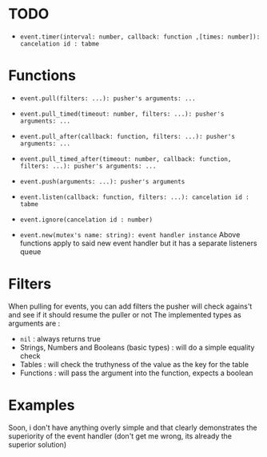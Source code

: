 # TODO
* `event.timer(interval: number, callback: function ,[times: number]): cancelation id : tabme`

# Functions
* `event.pull(filters: ...): pusher's arguments: ...`
* `event.pull_timed(timeout: number, filters: ...): pusher's arguments: ...`
* `event.pull_after(callback: function, filters: ...): pusher's arguments: ...`
* `event.pull_timed_after(timeout: number, callback: function, filters: ...): pusher's arguments: ...`
* `event.push(arguments: ...): pusher's arguments`
* `event.listen(callback: function, filters: ...): cancelation id : tabme`
* `event.ignore(cancelation id : number)`

* `event.new(mutex's name: string): event handler instance`
Above functions apply to said new event handler but it has a separate listeners queue

# Filters
When pulling for events, you can add filters the pusher will check agains't and see if it should resume the puller or not
The implemented types as arguments are :
* `nil` : always returns true
* Strings, Numbers and Booleans (basic types) : will do a simple equality check
* Tables : will check the truthyness of the value as the key for the table
* Functions : will pass the argument into the function, expects a boolean

# Examples
Soon, i don't have anything overly simple and that clearly demonstrates the superiority of the event handler (don't get me wrong, its already the superior solution)
